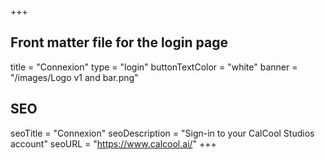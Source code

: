 +++
## Front matter file for the login page
title = "Connexion" 
type = "login"
buttonTextColor = "white"
banner = "/images/Logo v1 and bar.png"
## SEO
seoTitle = "Connexion"
seoDescription = "Sign-in to your CalCool Studios account"
seoURL = "https://www.calcool.ai/"
+++

